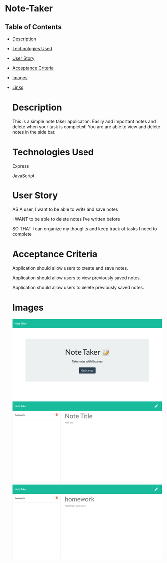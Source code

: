 # Note-Taker

## Table of Contents


- [Description](#Description)
- [Technologies Used](#Technologies-used)
- [User Story](#User-Story)
- [Acceptance Criteria](#Acceptance-Criteria)
- [Images](#Images)
- [Links](#Links)

  # Description

  This is a simple note taker application. Easily add important notes and delete when your task is completed!
  You are are able to view and delete notes in the side bar.

  # Technologies Used

  Express

  JavaScript

  # User Story

  AS A user, I want to be able to write and save notes

  I WANT to be able to delete notes I've written before

  SO THAT I can organize my thoughts and keep track of tasks I need to complete


  # Acceptance Criteria

  Application should allow users to create and save notes.

  Application should allow users to view previously saved notes.

  Application should allow users to delete previously saved notes.

  # Images

  ![homepage](homepage.png)
  ![savednote](savednote.png)
  ![notecontents](notecontents.png)